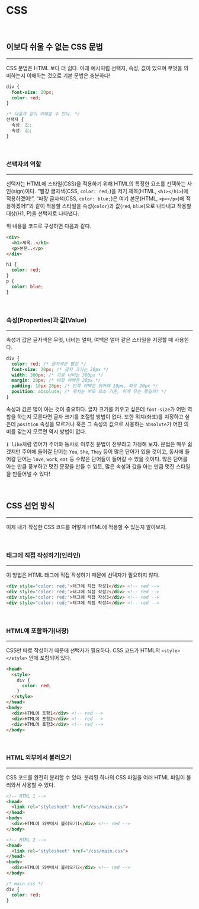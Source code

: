 # CSS
<br>

## 이보다 쉬울 수 없는 CSS 문법
<hr>

CSS 문법은 HTML 보다 더 쉽다.
아래 예시처럼 선택자, 속성, 값이 있으며 무엇을 의미하는지 이해하는 것으로 기본 문법은 충분하다!

~~~CSS
div {
  font-size: 20px;
  color: red;
}

/* 다음과 같이 이해할 수 있다. */
선택자 {
  속성: 값;
  속성: 값;
}
~~~

<br>

### 선택자의 역할
<hr>

선택자는 HTML에 스타일(CSS)을 적용하기 위해 HTML의 특정한 요소를 선택하는 사인(sign)이다.
“빨강 글자색(CSS, `color: red;`)을 저기 제목(HTML, `<h1></h1>`)에 적용하겠어!”, “파랑 글자색(CSS, `color: blue;`)은 여기 본문(HTML, `<p></p>`)에 적용하겠어!”와 같이 적용할 스타일을 속성(`color`)과 값(`red`, `blue`)으로 나타내고 적용할 대상(H1, P)을 선택자로 나타낸다.

위 내용을 코드로 구성하면 다음과 같다.

~~~HTML
<div>
  <h1>제목..</h1>
  <p>본문..</p>
</div>
~~~

~~~CSS
h1 {
  color: red;
}
p {
  color: blue;
}
~~~

<br>

### 속성(Properties)과 값(Value)
<hr>

속성과 값은 글자색은 무엇, 너비는 얼마, 여백은 얼마 같은 스타일을 지정할 때 사용힌다.

~~~CSS
div {
  color: red; /* 글자색은 빨강 */
  font-size: 20px; /* 글자 크기는 20px */
  width: 300px; /* 가로 너비는 300px */
  margin: 20px; /* 바깥 여백은 20px */
  padding: 10px 20px; /* 안쪽 여백은 위아래 10px, 좌우 20px */
  position: absolute; /* 위치는 부모 요소 기준, 이게 무슨 뜻일까? */
}
~~~

속성과 값은 많이 아는 것이 중요하다.
글자 크기를 키우고 싶은데 `font-size`가 어떤 역할을 하는지 모른다면 글자 크기를 조절할 방법이 없다.
또한 위치(좌표)를 지정하고 싶은데 `position` 속성을 모르거나 혹은 그 속성의 값으로 사용하는 `absolute`가 어떤 의미를 갖는지 모르면 역시 방법이 없다.

`I like`처럼 영어가 주어와 동사로 이루진 문법이 전부라고 가정해 보자. 문법은 매우 쉽겠지만 주어에 들어갈 단어는 `You`, `She`, `They` 등이 많은 단어가 있을 것이고, 동사에 들어갈 단어는 `love`, `work`, `eat` 등 수많은 단어들이 들어갈 수 있을 것이다.
많은 단어를 아는 만큼 풍부하고 멋진 문장을 만들 수 있듯, 많은 속성과 값을 아는 만큼 멋진 스타일을 만들어낼 수 있다!

<br>

## CSS 선언 방식
<hr>

이제 내가 작성한 CSS 코드를 어떻게 HTML에 적용할 수 있는지 알아보자.

<br>

### 태그에 직접 작성하기(인라인)
<hr>

이 방법은 HTML 태그에 직접 작성하기 때문에 선택자가 필요하지 않다.

~~~HTML
<div style="color: red;">태그에 직접 작성1</div> <!-- red -->
<div style="color: red;">태그에 직접 작성2</div> <!-- red -->
<div style="color: red;">태그에 직접 작성3</div> <!-- red -->
<div style="color: red;">태그에 직접 작성4</div> <!-- red -->
~~~

<br>

### HTML에 포함하기(내장)
<hr>

CSS만 따로 작성하기 때문에 선택자가 필요하다.
CSS 코드가 HTML의 `<style></style>` 안에 포함되어 있다.

~~~HTML
<head>
  <style>
    div {
      color: red;
    }
  </style>  
</head>
<body>
  <div>HTML에 포함1</div> <!-- red -->
  <div>HTML에 포함2</div> <!-- red -->
  <div>HTML에 포함3</div> <!-- red -->
</body>
~~~

<br>

### HTML 외부에서 불러오기
<hr>

CSS 코드를 완전히 분리할 수 있다.
분리된 하나의 CSS 파일을 여러 HTML 파일이 불러와서 사용할 수 있다.

~~~HTML
<!-- HTML 1 -->
<head>
  <link rel="stylesheet" href="/css/main.css">
</head>
<body>
  <div>HTML에 외부에서 불러오기1</div> <!-- red -->
</body>
~~~

~~~HTML
<!-- HTML 2 -->
<head>
  <link rel="stylesheet" href="/css/main.css">
</head>
<body>
  <div>HTML에 외부에서 불러오기2</div> <!-- red -->
</body>
~~~

~~~CSS
/* main.css */
div {
  color: red;
}
~~~
